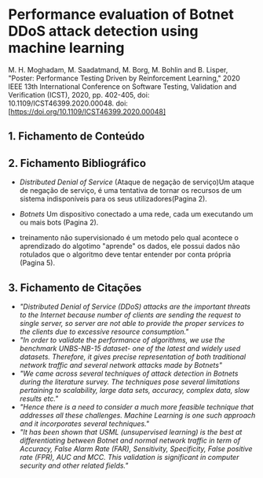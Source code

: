 # Performance evaluation of Botnet DDoS attack detection using machine learning

M. H. Moghadam, M. Saadatmand, M. Borg, M. Bohlin and B. Lisper, "Poster: Performance Testing Driven by Reinforcement Learning," 2020 IEEE 13th International Conference on Software Testing, Validation and Verification (ICST), 2020, pp. 402-405, doi: 10.1109/ICST46399.2020.00048. doi: [https://doi.org/10.1109/ICST46399.2020.00048]

## 1. Fichamento de Conteúdo

## 2. Fichamento Bibliográfico

- _Distributed Denial of Service_ (Ataque de negação de serviço)Um ataque de negação de serviço, é uma tentativa de tornar os recursos de um sistema indisponíveis para os seus utilizadores(Pagina 2).

- _Botnets_ Um dispositivo conectado a uma rede, cada um executando um ou mais bots (Pagina 2).

- treinamento não supervisionado é um metodo pelo qual acontece o aprendizado do algotimo "aprende" os dados, ele possui dados não rotulados que o algoritmo deve tentar entender por conta própria (Pagina 5).

## 3. Fichamento de Citações

- _"Distributed Denial of Service (DDoS) attacks are the important threats to the Internet because number of clients are sending the request to single server, so server are not able to provide the proper services to the clients due to excessive resource consumption."_
- _"In order to validate the performance of algorithms, we use the benchmark UNBS-NB-15 dataset- one of the latest and widely used datasets. Therefore, it gives precise representation of both traditional network traffic and several network attacks made by Botnets"_
- _"We came across several techniques of attack detection in Botnets during the literature survey. The techniques pose several limitations pertaining to scalability, large data sets, accuracy, complex data, slow results etc."_
- _"Hence there is a need to consider a much more feasible technique that addresses all these challenges. Machine Learning is one such approach and it incorporates several techniques."_
- _"It has been shown that USML (unsupervised learning) is the best at differentiating between Botnet and normal network traffic in term of Accuracy, False Alarm Rate (FAR), Sensitivity, Specificity, False positive rate (FPR), AUC and MCC. This validation is significant in computer security and other related fields."_
